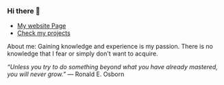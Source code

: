 ### Hi there 👋

- [My website Page](https://ania1995.github.io/ "My website Page")
- [Check my projects](https://ania1995.github.io/jfddr1-project-1/ "My project")

About me:
Gaining knowledge and experience is my passion. There is no knowledge that I fear or simply don't want to acquire.

_“Unless you try to do something beyond what you have already mastered, you will never grow.”_ ― Ronald E. Osborn
